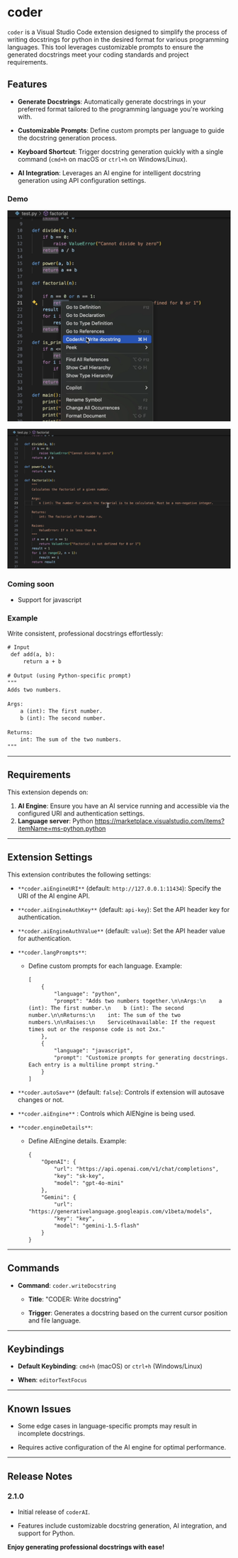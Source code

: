 coder
==================

`coder` is a Visual Studio Code extension designed to simplify the process of writing docstrings for python in the desired format for various programming languages. This tool leverages customizable prompts to ensure the generated docstrings meet your coding standards and project requirements.


Features
--------

-   **Generate Docstrings**: Automatically generate docstrings in your preferred format tailored to the programming language you're working with.

-   **Customizable Prompts**: Define custom prompts per language to guide the docstring generation process.

-   **Keyboard Shortcut**: Trigger docstring generation quickly with a single command (`cmd+h` on macOS or `ctrl+h` on Windows/Linux).

-   **AI Integration**: Leverages an AI engine for intelligent docstring generation using API configuration settings.


### Demo

![Extension Preview](https://github.com/goyal15rajat/coder/blob/main/assets/1.png)

![Extension Preview](https://github.com/goyal15rajat/coder/blob/main/assets/2.png)

### Coming soon

 - Support for javascript

### Example

Write consistent, professional docstrings effortlessly:

```
# Input
 def add(a, b):
     return a + b

# Output (using Python-specific prompt)
"""
Adds two numbers.

Args:
    a (int): The first number.
    b (int): The second number.

Returns:
    int: The sum of the two numbers.
"""
```

* * * * *

Requirements
------------

This extension depends on:

1.  **AI Engine**: Ensure you have an AI service running and accessible via the configured URI and authentication settings.
2. **Language server**: Python https://marketplace.visualstudio.com/items?itemName=ms-python.python

* * * * *

Extension Settings
------------------

This extension contributes the following settings:

-   `**coder.aiEngineURI**` (default: `http://127.0.0.1:11434`): Specify the URI of the AI engine API.

-   `**coder.aiEngineAuthKey**` (default: `api-key`): Set the API header key for authentication.

-   `**coder.aiEngineAuthValue**` (default: `value`): Set the API header value for authentication.

-   `**coder.langPrompts**`:

    -   Define custom prompts for each language. Example:

        ```
        [
            {
                "language": "python",
                "prompt": "Adds two numbers together.\n\nArgs:\n    a (int): The first number.\n    b (int): The second number.\n\nReturns:\n    int: The sum of the two numbers.\n\nRaises:\n    ServiceUnavailable: If the request times out or the response code is not 2xx."
            },
            {
                "language": "javascript",
                "prompt": "Customize prompts for generating docstrings. Each entry is a multiline prompt string."
            }
        ]
        ```

-   `**coder.autoSave**` (default: `false`): Controls if extension will autosave changes or not.

-   `**coder.aiEngine**` : Controls which AIENgine is being used.

-   `**coder.engineDetails**`:

    -   Define AIEngine details. Example:

        ```
        {
            "OpenAI": {
                "url": "https://api.openai.com/v1/chat/completions",
                "key": "sk-key",
                "model": "gpt-4o-mini"
            },
            "Gemini": {
                "url": "https://generativelanguage.googleapis.com/v1beta/models",
                "key": "key",
                "model": "gemini-1.5-flash"
            }
        }
        ```

* * * * *

Commands
--------

-   **Command**: `coder.writeDocstring`

    -   **Title**: "CODER: Write docstring"

    -   **Trigger**: Generates a docstring based on the current cursor position and file language.

* * * * *

Keybindings
-----------

-   **Default Keybinding**: `cmd+h` (macOS) or `ctrl+h` (Windows/Linux)

-   **When**: `editorTextFocus`

* * * * *

Known Issues
------------

-   Some edge cases in language-specific prompts may result in incomplete docstrings.

-   Requires active configuration of the AI engine for optimal performance.

* * * * *

Release Notes
-------------

### 2.1.0

-   Initial release of `coderAI`.

-   Features include customizable docstring generation, AI integration, and support for Python.


**Enjoy generating professional docstrings with ease!**